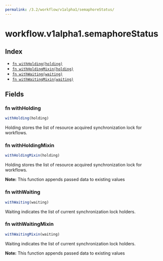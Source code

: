 ```yaml
---
permalink: /3.2/workflow/v1alpha1/semaphoreStatus/
---
```


# workflow.v1alpha1.semaphoreStatus



## Index

* [`fn withHolding(holding)`](#fn-withholding)
* [`fn withHoldingMixin(holding)`](#fn-withholdingmixin)
* [`fn withWaiting(waiting)`](#fn-withwaiting)
* [`fn withWaitingMixin(waiting)`](#fn-withwaitingmixin)

## Fields

### fn withHolding

```ts
withHolding(holding)
```

Holding stores the list of resource acquired synchronization lock for workflows.

### fn withHoldingMixin

```ts
withHoldingMixin(holding)
```

Holding stores the list of resource acquired synchronization lock for workflows.

**Note:** This function appends passed data to existing values

### fn withWaiting

```ts
withWaiting(waiting)
```

Waiting indicates the list of current synchronization lock holders.

### fn withWaitingMixin

```ts
withWaitingMixin(waiting)
```

Waiting indicates the list of current synchronization lock holders.

**Note:** This function appends passed data to existing values